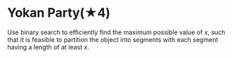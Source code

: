 # Yokan Party(★4)

Use binary search to efficiently find the maximum possible value of $x$, such that it is feasible to partition the object into segments with each segment having a length of at least $x$.
